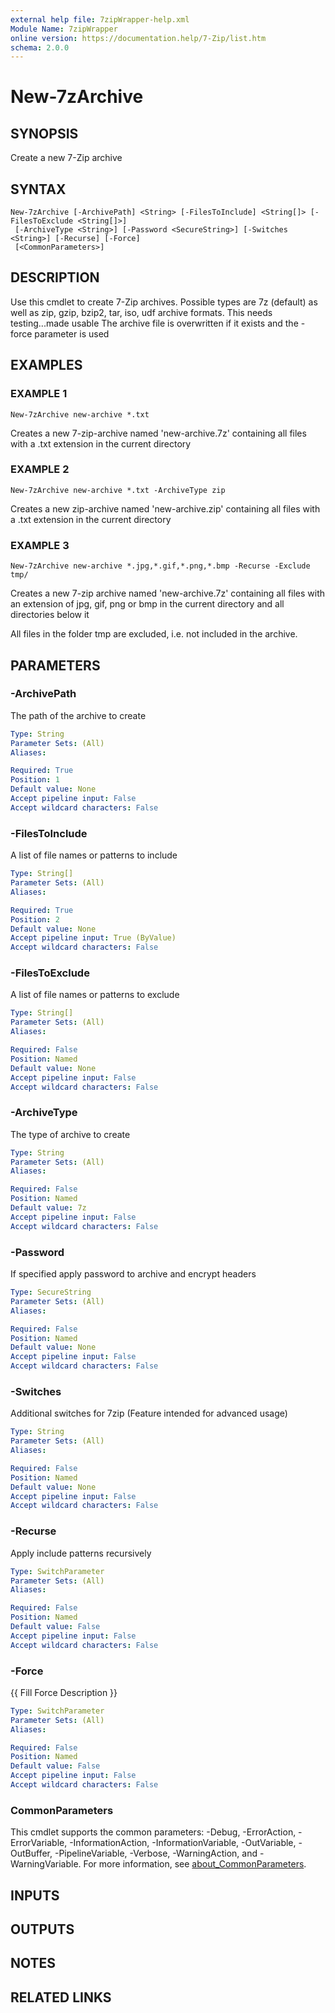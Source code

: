 ```yaml
---
external help file: 7zipWrapper-help.xml
Module Name: 7zipWrapper
online version: https://documentation.help/7-Zip/list.htm
schema: 2.0.0
---
```


# New-7zArchive

## SYNOPSIS
Create a new 7-Zip archive

## SYNTAX

```
New-7zArchive [-ArchivePath] <String> [-FilesToInclude] <String[]> [-FilesToExclude <String[]>]
 [-ArchiveType <String>] [-Password <SecureString>] [-Switches <String>] [-Recurse] [-Force]
 [<CommonParameters>]
```

## DESCRIPTION
Use this cmdlet to create 7-Zip archives.
Possible types are 7z (default) as well as
zip, gzip, bzip2, tar, iso, udf archive formats. 
This needs testing...made usable
The archive file is overwritten if it exists and the -force parameter is used

## EXAMPLES

### EXAMPLE 1
```
New-7zArchive new-archive *.txt
```

Creates a new 7-zip-archive named 'new-archive.7z' containing all files with a .txt extension
in the current directory

### EXAMPLE 2
```
New-7zArchive new-archive *.txt -ArchiveType zip
```

Creates a new zip-archive named 'new-archive.zip' containing all files with a .txt extension
in the current directory

### EXAMPLE 3
```
New-7zArchive new-archive *.jpg,*.gif,*.png,*.bmp -Recurse -Exclude tmp/
```

Creates a new 7-zip archive named 'new-archive.7z' containing all files with an extension
of jpg, gif, png or bmp in the current directory and all directories below it

All files in the folder tmp are excluded, i.e.
not included in the archive.

## PARAMETERS

### -ArchivePath
The path of the archive to create

```yaml
Type: String
Parameter Sets: (All)
Aliases:

Required: True
Position: 1
Default value: None
Accept pipeline input: False
Accept wildcard characters: False
```

### -FilesToInclude
A list of file names or patterns to include

```yaml
Type: String[]
Parameter Sets: (All)
Aliases:

Required: True
Position: 2
Default value: None
Accept pipeline input: True (ByValue)
Accept wildcard characters: False
```

### -FilesToExclude
A list of file names or patterns to exclude

```yaml
Type: String[]
Parameter Sets: (All)
Aliases:

Required: False
Position: Named
Default value: None
Accept pipeline input: False
Accept wildcard characters: False
```

### -ArchiveType
The type of archive to create

```yaml
Type: String
Parameter Sets: (All)
Aliases:

Required: False
Position: Named
Default value: 7z
Accept pipeline input: False
Accept wildcard characters: False
```

### -Password
If specified apply password to archive and encrypt headers

```yaml
Type: SecureString
Parameter Sets: (All)
Aliases:

Required: False
Position: Named
Default value: None
Accept pipeline input: False
Accept wildcard characters: False
```

### -Switches
Additional switches for 7zip (Feature intended for advanced usage)

```yaml
Type: String
Parameter Sets: (All)
Aliases:

Required: False
Position: Named
Default value: None
Accept pipeline input: False
Accept wildcard characters: False
```

### -Recurse
Apply include patterns recursively

```yaml
Type: SwitchParameter
Parameter Sets: (All)
Aliases:

Required: False
Position: Named
Default value: False
Accept pipeline input: False
Accept wildcard characters: False
```

### -Force
{{ Fill Force Description }}

```yaml
Type: SwitchParameter
Parameter Sets: (All)
Aliases:

Required: False
Position: Named
Default value: False
Accept pipeline input: False
Accept wildcard characters: False
```

### CommonParameters
This cmdlet supports the common parameters: -Debug, -ErrorAction, -ErrorVariable, -InformationAction, -InformationVariable, -OutVariable, -OutBuffer, -PipelineVariable, -Verbose, -WarningAction, and -WarningVariable. For more information, see [about_CommonParameters](http://go.microsoft.com/fwlink/?LinkID=113216).

## INPUTS

## OUTPUTS

## NOTES

## RELATED LINKS
